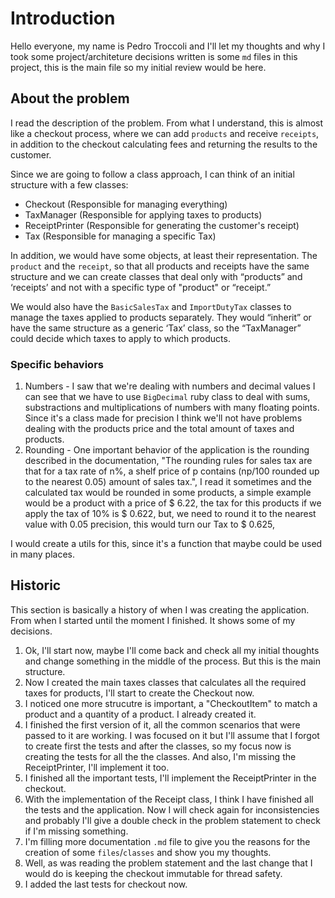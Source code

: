 # Introduction

Hello everyone, my name is Pedro Troccoli and I'll let my thoughts and why I took some project/architeture decisions written is some `md` files in this project,
this is the main file so my initial review would be here.


## About the problem

I read the description of the problem. From what I understand, this is almost like a checkout process, where we can add `products` and receive `receipts`, 
in addition to the checkout calculating fees and returning the results to the customer.

Since we are going to follow a class approach, I can think of an initial structure with a few classes:

- Checkout (Responsible for managing everything)
- TaxManager (Responsible for applying taxes to products)
- ReceiptPrinter (Responsible for generating the customer's receipt)
- Tax (Responsible for managing a specific Tax)

In addition, we would have some objects, at least their representation. The `product` and the `receipt`, so that all products and receipts have the same 
structure and we can create classes that deal only with “products” and ‘receipts’ and not with a specific type of "product" or “receipt.”

We would also have the `BasicSalesTax` and `ImportDutyTax` classes to manage the taxes applied to products separately. They would “inherit” or have the same structure 
as a generic ‘Tax’ class, so the “TaxManager” could decide which taxes to apply to which products.

### Specific behaviors

1. Numbers - I saw that we're dealing with numbers and decimal values I can see that we have to use `BigDecimal` ruby class to deal with sums, substractions and multiplications of numbers
with many floating points. Since it's a class made for precision I think we'll not have problems dealing with the products price and the total amount of taxes and products.
2. Rounding - One important behavior of the application is the rounding described in the documentation, "The rounding rules for sales tax are that for a tax rate of n%, a shelf price 
of p contains (np/100 rounded up to the nearest 0.05) amount of sales tax.", I read it sometimes and the calculated tax would be rounded in some products, a simple example would be a product
with a price of $ 6.22, the tax for this products if we apply the tax of 10% is $ 0.622, but, we need to round it to the nearest value with 0.05 precision, this would turn our Tax to $ 0.625,

I would create a utils for this, since it's a function that maybe could be used in many places.

## Historic

This section is basically a history of when I was creating the application. From when I started until the moment I finished. It shows some of my decisions.

1. Ok, I'll start now, maybe I'll come back and check all my initial thoughts and change something in the middle of the process. But this is the main structure.
2. Now I created the main taxes classes that calculates all the required taxes for products, I'll start to create the Checkout now.
3. I noticed one more strucutre is important, a "CheckoutItem" to match a product and a quantity of a product. I already created it.
4. I finished the first version of it, all the common scenarios that were passed to it are working. I was focused on it but I'll assume that I forgot to create first the tests and after the classes,
so my focus now is creating the tests for all the the classes. And also, I'm missing the ReceiptPrinter, I'll implement it too.
5. I finished all the important tests, I'll implement the ReceiptPrinter in the checkout.
6. With the implementation of the Receipt class, I think I have finished all the tests and the application. Now I will check again for inconsistencies and probably I'll give
a double check in the problem statement to check if I'm missing something.
7. I'm filling more documentation `.md` file to give you the reasons for the creation of some `files`/`classes` and show you my thoughts.
8. Well, as was reading the problem statement and the last change that I would do is keeping the checkout immutable for thread safety.
9. I added the last tests for checkout now.
